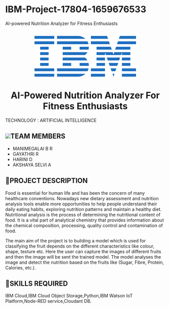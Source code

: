 # IBM-Project-17804-1659676533
AI-powered Nutrition Analyzer for Fitness Enthusiasts
<div align="center">



<!-- PROJECT LOGO -->

<br />

  <a href="https://github.com/othneildrew/Best-README-Template">
    <img src="https://github.com/gogulkrish/readmetemp/blob/master/images/IBM_logo.svg.png" alt="Logo" width="320" height="128">
  </a>
                   

  </div> 
  
  <div align="center">
  
 # **AI-Powered Nutrition Analyzer For Fitness Enthusiasts**      
   </div> 

TECHNOLOGY : ARTIFICIAL INTELLIGENCE        
    
<h2><img src="https://raw.githubusercontent.com/Tarikul-Islam-Anik/Animated-Fluent-Emojis/master/Emojis/People%20with%20professions/Man%20Technologist%20Light%20Skin%20Tone.png" width="40px">TEAM MEMBERS</h2>
                     
- MANIMEGALAI B R 
- GAYATHRI R
- HARINI D
- AKSHAYA SELVI A
       

<h2>📜PROJECT DESCRIPTION</h2>         
Food is essential for human life and has been the concern of many healthcare conventions. Nowadays new dietary assessment and nutrition analysis tools enable more opportunities to help people understand their daily eating habits, exploring nutrition patterns and maintain a healthy diet. Nutritional analysis is the process of determining the nutritional content of food. It is a vital part of analytical chemistry that provides information about the chemical composition, processing, quality control and contamination of food.

 
The main aim of the project is to building a model which is used for classifying the fruit depends on the different characteristics like colour, shape, texture etc. Here the user can capture the images of different fruits and then the image will be sent the trained model. The model analyses the image and detect the nutrition based on the fruits like (Sugar, Fibre, Protein, Calories, etc.).

  <h2>🎯SKILLS REQUIRED</h2>       
IBM Cloud,IBM Cloud Object Storage,Python,IBM Watson IoT Platform,Node-RED service,Cloudant DB.




